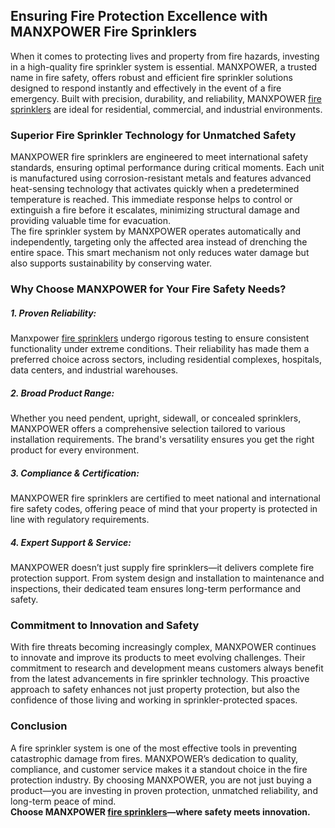 <h2>Ensuring Fire Protection Excellence with MANXPOWER Fire Sprinklers</h2>
When it comes to protecting lives and property from fire hazards, investing in a high-quality fire sprinkler system is essential. MANXPOWER, a trusted name in fire safety, offers robust and efficient fire sprinkler solutions designed to respond instantly and effectively in the event of a fire emergency. Built with precision, durability, and reliability, MANXPOWER <a href="https://manximpex.com/fire-sprinkler-2/" title="fire sprinklers" alt"fire sprinklers" <a>fire sprinklers</a> are ideal for residential, commercial, and industrial environments.<br>
<h3>Superior Fire Sprinkler Technology for Unmatched Safety</h3>
MANXPOWER fire sprinklers are engineered to meet international safety standards, ensuring optimal performance during critical moments. Each unit is manufactured using corrosion-resistant metals and features advanced heat-sensing technology that activates quickly when a predetermined temperature is reached. This immediate response helps to control or extinguish a fire before it escalates, minimizing structural damage and providing valuable time for evacuation.<br>
The fire sprinkler system by MANXPOWER operates automatically and independently, targeting only the affected area instead of drenching the entire space. This smart mechanism not only reduces water damage but also supports sustainability by conserving water.<br>
<h3>Why Choose MANXPOWER for Your Fire Safety Needs?</h3>
<h5>1. Proven Reliability:</h5>
Manxpower <a href="https://manximpex.com/fire-sprinkler-2/" title="fire sprinklers" alt"fire sprinklers" <a>fire sprinklers</a>  undergo rigorous testing to ensure consistent functionality under extreme conditions. Their reliability has made them a preferred choice across sectors, including residential complexes, hospitals, data centers, and industrial warehouses.<br>
<h5>2. Broad Product Range:</h5>
Whether you need pendent, upright, sidewall, or concealed sprinklers, MANXPOWER offers a comprehensive selection tailored to various installation requirements. The brand's versatility ensures you get the right product for every environment.<br>
<h5>3. Compliance & Certification:</h5>
MANXPOWER fire sprinklers are certified to meet national and international fire safety codes, offering peace of mind that your property is protected in line with regulatory requirements.<br>
<h5>4. Expert Support & Service:</h5>
MANXPOWER doesn’t just supply fire sprinklers—it delivers complete fire protection support. From system design and installation to maintenance and inspections, their dedicated team ensures long-term performance and safety.<br>
<h3>Commitment to Innovation and Safety</h3>
With fire threats becoming increasingly complex, MANXPOWER continues to innovate and improve its products to meet evolving challenges. Their commitment to research and development means customers always benefit from the latest advancements in fire sprinkler technology. This proactive approach to safety enhances not just property protection, but also the confidence of those living and working in sprinkler-protected spaces.<br>
<h3>Conclusion</h3>
A fire sprinkler system is one of the most effective tools in preventing catastrophic damage from fires. MANXPOWER’s dedication to quality, compliance, and customer service makes it a standout choice in the fire protection industry. By choosing MANXPOWER, you are not just buying a product—you are investing in proven protection, unmatched reliability, and long-term peace of mind.<br>
<b>Choose MANXPOWER <a href="https://manximpex.com/fire-sprinkler-2/" title="fire sprinklers" alt"fire sprinklers" <a>fire sprinklers</a>—where safety meets innovation.</b>
